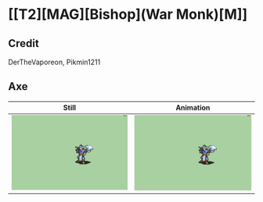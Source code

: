 # [\[T2\]\[MAG\]\[Bishop\]\(War Monk\)\[M\]]

## Credit

DerTheVaporeon, Pikmin1211
	
## Axe

| Still | Animation |
| :---: | :-------: |
| ![Axe still](./Axe_000.png) | ![Axe animation](./Axe.gif) |
